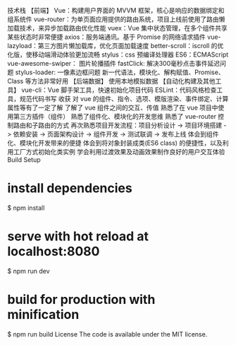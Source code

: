 
技术栈
【前端】
Vue：构建用户界面的 MVVM 框架，核心是响应的数据绑定和组系统件
vue-router：为单页面应用提供的路由系统，项目上线前使用了路由懒加载技术，来异步加载路由优化性能
vuex：Vue 集中状态管理，在多个组件共享某些状态时非常便捷
axios：服务端通讯。基于 Promise 的网络请求插件
vue-lazyload：第三方图片懒加载库，优化页面加载速度
better-scroll：iscroll 的优化版，使移动端滑动体验更加流畅
stylus：css 预编译处理器
ES6：ECMAScript
vue-awesome-swiper： 图片轮播插件
fastClick: 解决300毫秒点击事件延迟问题
stylus-loader: 一像素边框问题 新一代语法，模块化、解构赋值、Promise、Class 等方法非常好用
【后端数据】
使用本地模拟数据
【自动化构建及其他工具】
vue-cli：Vue 脚手架工具，快速初始化项目代码
ESLint：代码风格检查工具，规范代码书写
收获
对 vue 的组件、指令、选项、模版渲染、事件绑定、计算属性等有了一定了解
了解了 vue 组件之间的交互、传值
熟悉了在 vue 项目中使用第三方插件（组件）
熟悉了组件化、模块化的开发思维
熟悉了 vue-router 控制路由和子路由的方式
再次熟悉项目开发流程：项目分析设计 -> 项目环境搭建 -> 依赖安装 -> 页面架构设计 -> 组件开发 -> 测试联调 -> 发布上线
体会到组件化、模块化开发带来的便捷
体会到将对象封装成类(ES6 class) 的便捷性，以及利用工厂方式初始化类实例
学会利用过渡效果及动画效果制作良好的用户交互体验
Build Setup

# install dependencies
$ npm install

# serve with hot reload at localhost:8080
$ npm run dev

# build for production with minification
$ npm run build
License
The code is available under the MIT license.
